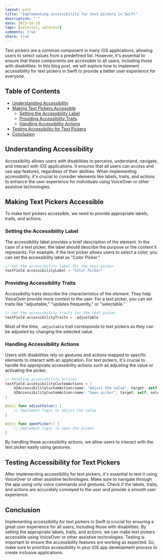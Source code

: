 ```yaml
---
layout: post
title: "Implementing accessibility for text pickers in Swift"
description: " "
date: 2023-10-10
tags: [selector, selector]
comments: true
share: true
---
```


Text pickers are a common component in many iOS applications, allowing users to select values from a predefined list. However, it's essential to ensure that these components are accessible to all users, including those with disabilities. In this blog post, we will explore how to implement accessibility for text pickers in Swift to provide a better user experience for everyone.

## Table of Contents
- [Understanding Accessibility](#understanding-accessibility)
- [Making Text Pickers Accessible](#making-text-pickers-accessible)
  - [Setting the Accessibility Label](#setting-the-accessibility-label)
  - [Providing Accessibility Traits](#providing-accessibility-traits)
  - [Handling Accessibility Actions](#handling-accessibility-actions)
- [Testing Accessibility for Text Pickers](#testing-accessibility-for-text-pickers)
- [Conclusion](#conclusion)

## Understanding Accessibility

Accessibility allows users with disabilities to perceive, understand, navigate, and interact with iOS applications. It ensures that all users can access and use app features, regardless of their abilities. When implementing accessibility, it's crucial to consider elements like labels, traits, and actions to enhance the user experience for individuals using VoiceOver or other assistive technologies.

## Making Text Pickers Accessible

To make text pickers accessible, we need to provide appropriate labels, traits, and actions.

### Setting the Accessibility Label

The accessibility label provides a brief description of the element. In the case of a text picker, the label should describe the purpose or the content it represents. For example, if the text picker allows users to select a color, you can set the accessibility label as "Color Picker."

```swift
// Set the accessibility label for the text picker
textField.accessibilityLabel = "Color Picker"
```
### Providing Accessibility Traits

Accessibility traits describe the characteristics of the element. They help VoiceOver provide more context to the user. For a text picker, you can set traits like "adjustable," "updates frequently," or "selectable."

```swift
// Set the accessibility traits for the text picker
textField.accessibilityTraits = .adjustable
```
Most of the time, `.adjustable` trait corresponds to text pickers as they can be adjusted by changing the selected value.

### Handling Accessibility Actions

Users with disabilities rely on gestures and actions mapped to specific elements to interact with an application. For text pickers, it's crucial to handle the appropriate accessibility actions such as adjusting the value or activating the picker.

```swift
// Handling accessibility actions
textField.accessibilityCustomActions = [
    UIAccessibilityCustomAction(name: "Adjust the value", target: self, selector: #selector(adjustValue)),
    UIAccessibilityCustomAction(name: "Open picker", target: self, selector: #selector(openPicker))
]

@objc func adjustValue() {
    // Implement logic to adjust the value
}

@objc func openPicker() {
    // Implement logic to open the picker
}
```

By handling these accessibility actions, we allow users to interact with the text picker easily using gestures.

## Testing Accessibility for Text Pickers

After implementing accessibility for text pickers, it's essential to test it using VoiceOver or other assistive technologies. Make sure to navigate through the app using only voice commands and gestures. Check if the labels, traits, and actions are accurately conveyed to the user and provide a smooth user experience.

## Conclusion

Implementing accessibility for text pickers in Swift is crucial for ensuring a great user experience for all users, including those with disabilities. By setting the appropriate labels, traits, and actions, we can make text pickers accessible using VoiceOver or other assistive technologies. Testing is important to ensure the accessibility features are working as expected. So, make sure to prioritize accessibility in your iOS app development process to create inclusive applications.